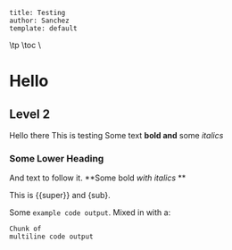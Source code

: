 ```
title: Testing
author: Sanchez
template: default
```
\tp
\toc
\
# Hello
## Level 2
Hello there
This is testing
Some text **bold and** some *italics*

### Some Lower Heading
And text to follow it. **Some bold *with italics* **

This is {{super}} and {sub}.

Some `example code output`. Mixed in with a:
```
Chunk of
multiline code output
```
